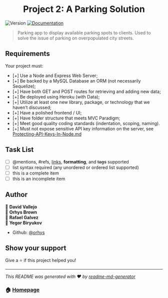 <h1 align="center">Project 2: A Parking Solution</h1>
<p>
  <img alt="Version" src="https://img.shields.io/badge/version-1.0-blue.svg?cacheSeconds=2592000" />
  <a href="orhys.git/project-2" target="_blank">
    <img alt="Documentation" src="https://img.shields.io/badge/documentation-yes-brightgreen.svg" />
  </a>
</p>

> Parking app to display available parking spots to clients. Used to solve the issue of parking on overpopulated city streets.

## Requirements

Your project must:

- [+] Use a Node and Express Web Server;
- [+] Be backed by a MySQL Database an ORM (not necessarily Sequelize);
- [+] Have both GET and POST routes for retrieving and adding new data;
- [+] Be deployed using Heroku (with Data);
- [+] Utilize at least one new library, package, or technology that we haven’t discussed;
- [+] Have a polished frontend / UI;
- [+] Have folder structure that meets MVC Paradigm;
- [+] Meet good quality coding standards (indentation, scoping, naming).
- [+] Must not expose sensitive API key information on the server, see [Protecting-API-Keys-In-Node.md](../../../10-nodejs/03-Supplemental/Protecting-API-Keys-In-Node.md)

## Task List

- [ ] @mentions, #refs, [links](), **formatting**, and <del>tags</del> supported
- [ ] list syntax required (any unordered or ordered list supported)
- [ ] this is a complete item
- [ ] this is an incomplete item

## Author

👤 **David Vallejo**<br/>
👤 **Orhys Brown**<br/>
👤 **Rafael Galvez**<br/>
👤 **Yegor Biryukov**

* Github: [@orhys](https://github.com/orhys)

## Show your support

Give a ⭐️ if this project helped you!

***
_This README was generated with ❤️ by [readme-md-generator](https://github.com/kefranabg/readme-md-generator)_

### 🏠 [Homepage](orhys.git/project-2)
